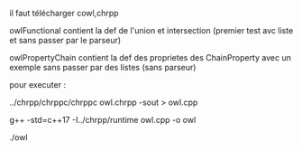 il faut télécharger cowl,chrpp 

owlFunctional contient la def de l'union et intersection (premier test avc liste et sans passer par le parseur) 

owlPropertyChain contient la def des proprietes des ChainProperty avec un exemple sans passer par des listes (sans parseur) 

pour executer : 

../chrpp/chrppc/chrppc owl.chrpp -sout > owl.cpp

 g++ -std=c++17 -I../chrpp/runtime owl.cpp -o owl
 
./owl

